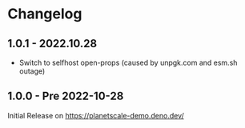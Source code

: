 # Changelog

## 1.0.1 - 2022.10.28

- Switch to selfhost open-props (caused by unpgk.com and esm.sh outage)

## 1.0.0 - Pre 2022-10-28

Initial Release on https://planetscale-demo.deno.dev/
